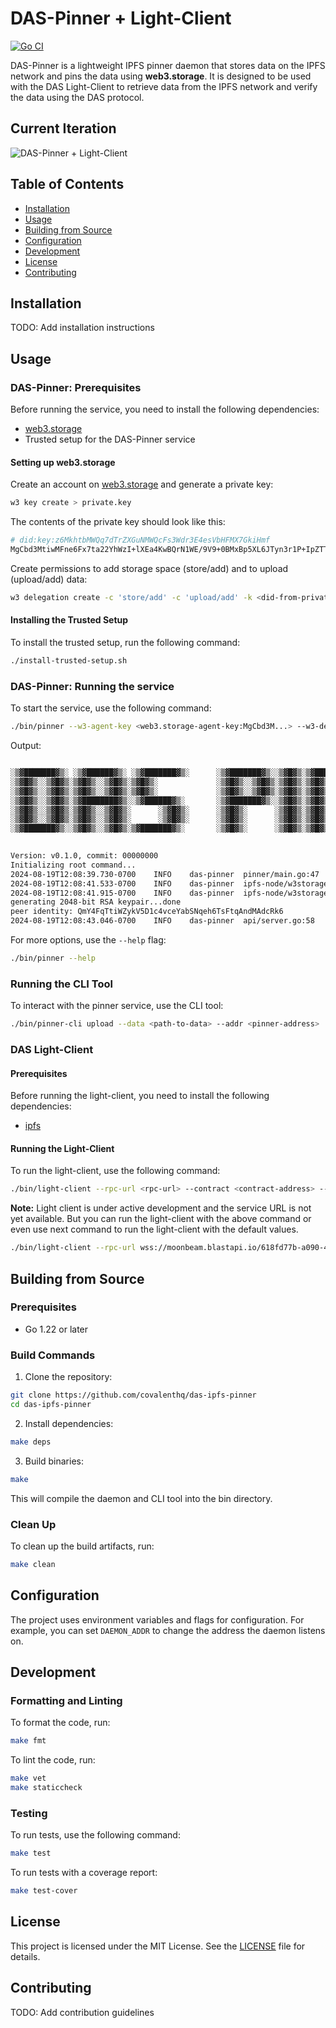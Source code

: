# DAS-Pinner + Light-Client

[![Go CI](https://github.com/covalenthq/das-ipfs-pinner/actions/workflows/go.yml/badge.svg)](https://github.com/covalenthq/das-ipfs-pinner/actions)

DAS-Pinner is a lightweight IPFS pinner daemon that stores data on the IPFS network and pins the data using **web3.storage**. It is designed to be used with the DAS Light-Client to retrieve data from the IPFS network and verify the data using the DAS protocol.

## Current Iteration

![DAS-Pinner + Light-Client](assets/iteration1.png)

## Table of Contents

- [Installation](#installation)
- [Usage](#usage)
- [Building from Source](#building-from-source)
- [Configuration](#configuration)
- [Development](#development)
- [License](#license)
- [Contributing](#contributing)

## Installation

TODO: Add installation instructions

## Usage

### DAS-Pinner: Prerequisites

Before running the service, you need to install the following dependencies:

- [web3.storage](https://web3.storage/docs/go-w3up/#install-w3-cli)
- Trusted setup for the DAS-Pinner service

#### Setting up web3.storage

Create an account on [web3.storage](https://web3.storage/docs/how-to/create-account/#using-the-cli) and generate a private key:

```sh
w3 key create > private.key
```

The contents of the private key should look like this:

```sh
# did:key:z6MkhtbMWQq7dTrZXGuNMWQcFs3Wdr3E4esVbHFMX7GkiHmf
MgCbd3MtiwMFne6Fx7ta22YhWzI+lXEa4KwBQrN1WE/9V9+0BMxBp5XL6JTyn3r1P+IpZTTWBfp+800KqlpkAtCykk1Y=
```

Create permissions to add storage space (store/add) and to upload (upload/add) data:

```sh
w3 delegation create -c 'store/add' -c 'upload/add' -k <did-from-private.key> -o delegation.proof
```

#### Installing the Trusted Setup

To install the trusted setup, run the following command:

```sh
./install-trusted-setup.sh
```

### DAS-Pinner: Running the service

To start the service, use the following command:

```sh
./bin/pinner --w3-agent-key <web3.storage-agent-key:MgCbd3M...> --w3-delegation-proof-path delegation.proof
```

Output:

```sh

░▒▓███████▓▒░ ░▒▓██████▓▒░ ░▒▓███████▓▒░      ░▒▓███████▓▒░░▒▓█▓▒░▒▓███████▓▒░░▒▓███████▓▒░░▒▓████████▓▒░▒▓███████▓▒░  
░▒▓█▓▒░░▒▓█▓▒░▒▓█▓▒░░▒▓█▓▒░▒▓█▓▒░             ░▒▓█▓▒░░▒▓█▓▒░▒▓█▓▒░▒▓█▓▒░░▒▓█▓▒░▒▓█▓▒░░▒▓█▓▒░▒▓█▓▒░      ░▒▓█▓▒░░▒▓█▓▒░ 
░▒▓█▓▒░░▒▓█▓▒░▒▓█▓▒░░▒▓█▓▒░▒▓█▓▒░             ░▒▓█▓▒░░▒▓█▓▒░▒▓█▓▒░▒▓█▓▒░░▒▓█▓▒░▒▓█▓▒░░▒▓█▓▒░▒▓█▓▒░      ░▒▓█▓▒░░▒▓█▓▒░ 
░▒▓█▓▒░░▒▓█▓▒░▒▓████████▓▒░░▒▓██████▓▒░       ░▒▓███████▓▒░░▒▓█▓▒░▒▓█▓▒░░▒▓█▓▒░▒▓█▓▒░░▒▓█▓▒░▒▓██████▓▒░ ░▒▓███████▓▒░  
░▒▓█▓▒░░▒▓█▓▒░▒▓█▓▒░░▒▓█▓▒░      ░▒▓█▓▒░      ░▒▓█▓▒░      ░▒▓█▓▒░▒▓█▓▒░░▒▓█▓▒░▒▓█▓▒░░▒▓█▓▒░▒▓█▓▒░      ░▒▓█▓▒░░▒▓█▓▒░ 
░▒▓█▓▒░░▒▓█▓▒░▒▓█▓▒░░▒▓█▓▒░      ░▒▓█▓▒░      ░▒▓█▓▒░      ░▒▓█▓▒░▒▓█▓▒░░▒▓█▓▒░▒▓█▓▒░░▒▓█▓▒░▒▓█▓▒░      ░▒▓█▓▒░░▒▓█▓▒░ 
░▒▓███████▓▒░░▒▓█▓▒░░▒▓█▓▒░▒▓███████▓▒░       ░▒▓█▓▒░      ░▒▓█▓▒░▒▓█▓▒░░▒▓█▓▒░▒▓█▓▒░░▒▓█▓▒░▒▓████████▓▒░▒▓█▓▒░░▒▓█▓▒░ 
                                                                                                                       

Version: v0.1.0, commit: 00000000
Initializing root command...
2024-08-19T12:08:39.730-0700	INFO	das-pinner	pinner/main.go:47	Initializing trusted setup...
2024-08-19T12:08:41.533-0700	INFO	das-pinner	ipfs-node/w3storage.go:68	Initialized W3Storage with agent DID: did:key:z6MkfvChtMB5d5WJRGinGBWV1uuVdD6VmefLKPRU8Yog79YS
2024-08-19T12:08:41.915-0700	INFO	das-pinner	ipfs-node/w3storage.go:75	Added space with DID: did:key:z6MkiAxv94CHcwEmFxCRzrkCGq4MJDc1VC8PCCrkgA8wyAHz
generating 2048-bit RSA keypair...done
peer identity: QmY4FqTtiWZykV5D1c4vceYabSNqeh6TsFtqAndMAdcRk6
2024-08-19T12:08:43.046-0700	INFO	das-pinner	api/server.go:58	Starting server on 127.0.0.1:3001...
```

For more options, use the `--help` flag:

```sh
./bin/pinner --help
```

### Running the CLI Tool

To interact with the pinner service, use the CLI tool:

```sh
./bin/pinner-cli upload --data <path-to-data> --addr <pinner-address>
```

### DAS Light-Client

#### Prerequisites

Before running the light-client, you need to install the following dependencies:

- [ipfs](https://docs.ipfs.io/install/command-line/)

#### Running the Light-Client

To run the light-client, use the following command:

```sh
./bin/light-client --rpc-url <rpc-url> --contract <contract-address> --service-url TODO
```

**Note:** Light client is under active development and the service URL is not yet available. But you can run the light-client with the above command or even use next command to run the light-client with the default values.

```sh
./bin/light-client --rpc-url wss://moonbeam.blastapi.io/618fd77b-a090-457b-b08a-373398006a5e --contract 0x4932bDc983e5146224b9C2e68cfFBFEb004A2824 --service-url TODO
```

## Building from Source

### Prerequisites

- Go 1.22 or later

### Build Commands

1. Clone the repository:

```sh
git clone https://github.com/covalenthq/das-ipfs-pinner
cd das-ipfs-pinner
```

2. Install dependencies:

```sh
make deps
```

3. Build binaries:

```sh
make
```

This will compile the daemon and CLI tool into the bin directory.

### Clean Up

To clean up the build artifacts, run:

```sh
make clean
```

## Configuration

The project uses environment variables and flags for configuration. For example, you can set `DAEMON_ADDR` to change the address the daemon listens on.

## Development

### Formatting and Linting

To format the code, run:

```sh
make fmt
```

To lint the code, run:

```sh
make vet
make staticcheck
```

### Testing

To run tests, use the following command:

```sh
make test
```

To run tests with a coverage report:

```sh
make test-cover
```

## License

This project is licensed under the MIT License. See the [LICENSE](LICENSE) file for details.


## Contributing

TODO: Add contribution guidelines